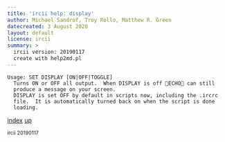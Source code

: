```yaml
---
title: 'ircii help: display'
author: Michael Sandrof, Troy Rollo, Matthew R. Green
datecreated: 3 August 2020
layout: default
license: ircii
summary: >
  ircii version: 20190117
  create with help2md.pl
---
```

```
Usage: SET DISPLAY [ON|OFF|TOGGLE]
  Turns ON or OFF all output.  When DISPLAY is off ECHO can still
  produce a message on your screen.
  DISPLAY is set OFF by default in scripts now, including the .ircrc
  file.  It is automatically turned back on when the script is done
  loading.
```

[index](index.html)
[up](..)

<small> ircii 20190117 </small>
